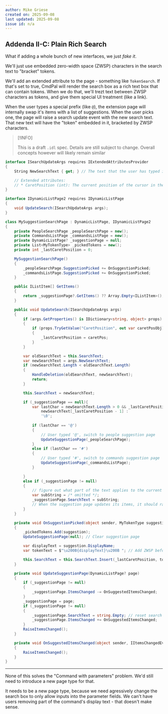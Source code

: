 ```yaml
---
author: Mike Griese
created on: 2025-09-08
last updated: 2025-09-08
issue id: n/a
---
```


## Addenda II-C: Plain Rich Search 

What if adding a whole bunch of new interfaces, we just _fake it_. 

We'll just use embedded zero-width space (ZWSP) characters in the search text to "bracket" tokens.

We'll add an extended attribute to the page - something like `TokenSearch`. If that's set to true, CmdPal will render the search box as a rich text box that can contain tokens. When we do that, we'll trezt text between ZWSP characters as tokens, and give them special UI treatment (like a link).

When the user types a special prefix (like `@`), the extension page will internally swap it's items with a list of suggestions. When the user picks one, the page will raise a search update event with the new search text. That new text will have the "token" embedded in it, bracketed by ZWSP characters.

> [!INFO] 
> 
> This is a draft `.idl` spec. Details are still subject to change. Overall
> concepts however will likely remain similar

```c# prefix search
interface ISearchUpdateArgs requires IExtendedAttributesProvider
{
    String NewSearchText { get; } // The text that the user has typed into the search box.

    // Extended attributes:
    // * CaretPosition (int): The current position of the cursor in the search text, maybe?
}

interface IDynamicListPage2 requires IDynamicListPage
{
    void UpdateSearch(ISearchUpdateArgs args);
}
```


```cs
class MySuggestionSearchPage : DynamicListPage, IDynamicListPage2
{
    private PeopleSearchPage _peopleSearchPage = new();
    private CommandsListPage _commandsListPage = new();
    private DynamicListPage? _suggestionPage = null;
    private List<MyTokenType> _pickedTokens = new();
    private int _lastCaretPosition = 0;

    MySuggestionSearchPage()
    {
        _peopleSearchPage.SuggestionPicked += OnSuggestionPicked;
        _commandsListPage.SuggestionPicked += OnSuggestionPicked;
    }

    public IListItem[] GetItems()
    {
        return _suggestionPage?.GetItems() ?? Array.Empty<IListItem>();
    }

    public void UpdateSearch(ISearchUpdateArgs args)
    {
        if (args.GetProperties() is IDictionary<string, object> props)
        {
            if (props.TryGetValue("CaretPosition", out var caretPosObj) && caretPosObj is int caretPos)
            {
                _lastCaretPosition = caretPos;
            }
        }

        var oldSearchText = this.SearchText;
        var newSearchText = args.NewSearchText;
        if (newSearchText.Length < oldSearchText.Length)
        {
            HandleDeletion(oldSearchText, newSearchText);
            return;
        }

        this.SearchText = newSearchText;

        if (_suggestionPage == null){
            var lastChar = newSearchText.Length > 0 && _lastCaretPosition > 0 ? 
                newSearchText[_lastCaretPosition - 1] : 
                '\0';
            
            if (lastChar == '@')
            {
                // User typed '@', switch to people suggestion page
                UpdateSuggestionPage(_peopleSearchPage);
            }
            else if (lastChar == '#')
            {
                // User typed '#', switch to commands suggestion page
                UpdateSuggestionPage(_commandsListPage);
            }

        }
        else if (_suggestionPage != null)
        {
            // figure out what part of the text applies to the current suggestion page
            var subString = /* omitted */;
            _suggestionPage.SearchText = subString;
            // When the suggestion page updates its items, it should raise ItemsChanged event, which we will bubble through
        }
    }

    private void OnSuggestionPicked(object sender, MyTokenType suggestion)
    {
        _pickedTokens.Add(suggestion);
        UpdateSuggestionPage(null); // Clear suggestion page

        var displayText = suggestion.DisplayName;
        var tokenText = $"\u200B{displayText}\u200B "; // Add ZWSP before and after token, and a trailing space

        this.SearchText = this.SearchText.Insert(_lastCaretPosition, tokenText);
    }

    private void UpdateSuggestionPage(DynamicListPage? page)
    {
        if (_suggestionPage != null)
        {
            _suggestionPage.ItemsChanged -= OnSuggestedItemsChanged;
        }
        _suggestionPage = page;
        if (_suggestionPage != null)
        {
            _suggestionPage.SearchText = string.Empty; // reset search text
            _suggestionPage.ItemsChanged += OnSuggestedItemsChanged;
        }
        RaiseItemsChanged();
    }

    private void OnSuggestedItemsChanged(object sender, IItemsChangedEventArgs e)
    {
        RaiseItemsChanged();
    }
}
```



------------


None of this solves the "Command with parameters" problem. We'd still need to introduce a new page type for that. 

It needs to be a new page type, because we need agressively change the search box to only allow inputs into the parameter fields. We can't have users removing part of the command's display text - that doesn't make sense.

